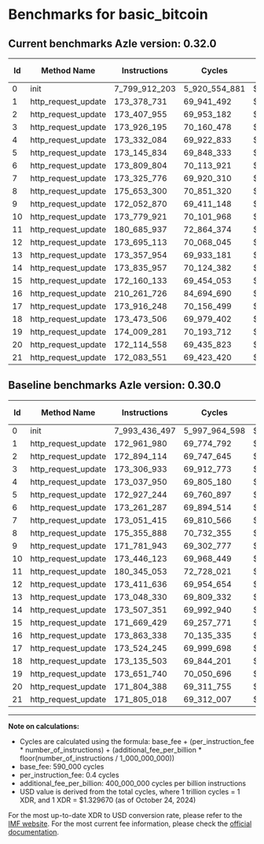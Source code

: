 # Benchmarks for basic_bitcoin

## Current benchmarks Azle version: 0.32.0

| Id  | Method Name         | Instructions  | Cycles        | USD           | USD/Million Calls | Change                                  |
| --- | ------------------- | ------------- | ------------- | ------------- | ----------------- | --------------------------------------- |
| 0   | init                | 7_799_912_203 | 5_920_554_881 | $0.0078723842 | $7_872.38         | <font color="green">-193_524_294</font> |
| 1   | http_request_update | 173_378_731   | 69_941_492    | $0.0000929991 | $92.99            | <font color="red">+416_751</font>       |
| 2   | http_request_update | 173_407_955   | 69_953_182    | $0.0000930146 | $93.01            | <font color="red">+513_841</font>       |
| 3   | http_request_update | 173_926_195   | 70_160_478    | $0.0000932903 | $93.29            | <font color="red">+619_262</font>       |
| 4   | http_request_update | 173_332_084   | 69_922_833    | $0.0000929743 | $92.97            | <font color="red">+294_134</font>       |
| 5   | http_request_update | 173_145_834   | 69_848_333    | $0.0000928752 | $92.87            | <font color="red">+218_590</font>       |
| 6   | http_request_update | 173_809_804   | 70_113_921    | $0.0000932284 | $93.22            | <font color="red">+548_517</font>       |
| 7   | http_request_update | 173_325_776   | 69_920_310    | $0.0000929709 | $92.97            | <font color="red">+274_361</font>       |
| 8   | http_request_update | 175_653_300   | 70_851_320    | $0.0000942089 | $94.20            | <font color="red">+297_412</font>       |
| 9   | http_request_update | 172_052_870   | 69_411_148    | $0.0000922939 | $92.29            | <font color="red">+270_927</font>       |
| 10  | http_request_update | 173_779_921   | 70_101_968    | $0.0000932125 | $93.21            | <font color="red">+333_798</font>       |
| 11  | http_request_update | 180_685_937   | 72_864_374    | $0.0000968856 | $96.88            | <font color="red">+340_884</font>       |
| 12  | http_request_update | 173_695_113   | 70_068_045    | $0.0000931674 | $93.16            | <font color="red">+283_477</font>       |
| 13  | http_request_update | 173_357_954   | 69_933_181    | $0.0000929881 | $92.98            | <font color="red">+309_624</font>       |
| 14  | http_request_update | 173_835_957   | 70_124_382    | $0.0000932423 | $93.24            | <font color="red">+328_606</font>       |
| 15  | http_request_update | 172_160_133   | 69_454_053    | $0.0000923510 | $92.35            | <font color="red">+490_704</font>       |
| 16  | http_request_update | 210_261_726   | 84_694_690    | $0.0001126160 | $112.61           | <font color="red">+36_398_388</font>    |
| 17  | http_request_update | 173_916_248   | 70_156_499    | $0.0000932850 | $93.28            | <font color="red">+392_003</font>       |
| 18  | http_request_update | 173_473_506   | 69_979_402    | $0.0000930495 | $93.04            | <font color="red">+338_003</font>       |
| 19  | http_request_update | 174_009_281   | 70_193_712    | $0.0000933345 | $93.33            | <font color="red">+357_541</font>       |
| 20  | http_request_update | 172_114_558   | 69_435_823    | $0.0000923267 | $92.32            | <font color="red">+310_170</font>       |
| 21  | http_request_update | 172_083_551   | 69_423_420    | $0.0000923102 | $92.31            | <font color="red">+278_533</font>       |

## Baseline benchmarks Azle version: 0.30.0

| Id  | Method Name         | Instructions  | Cycles        | USD           | USD/Million Calls |
| --- | ------------------- | ------------- | ------------- | ------------- | ----------------- |
| 0   | init                | 7_993_436_497 | 5_997_964_598 | $0.0079753136 | $7_975.31         |
| 1   | http_request_update | 172_961_980   | 69_774_792    | $0.0000927774 | $92.77            |
| 2   | http_request_update | 172_894_114   | 69_747_645    | $0.0000927414 | $92.74            |
| 3   | http_request_update | 173_306_933   | 69_912_773    | $0.0000929609 | $92.96            |
| 4   | http_request_update | 173_037_950   | 69_805_180    | $0.0000928179 | $92.81            |
| 5   | http_request_update | 172_927_244   | 69_760_897    | $0.0000927590 | $92.75            |
| 6   | http_request_update | 173_261_287   | 69_894_514    | $0.0000929366 | $92.93            |
| 7   | http_request_update | 173_051_415   | 69_810_566    | $0.0000928250 | $92.82            |
| 8   | http_request_update | 175_355_888   | 70_732_355    | $0.0000940507 | $94.05            |
| 9   | http_request_update | 171_781_943   | 69_302_777    | $0.0000921498 | $92.14            |
| 10  | http_request_update | 173_446_123   | 69_968_449    | $0.0000930349 | $93.03            |
| 11  | http_request_update | 180_345_053   | 72_728_021    | $0.0000967043 | $96.70            |
| 12  | http_request_update | 173_411_636   | 69_954_654    | $0.0000930166 | $93.01            |
| 13  | http_request_update | 173_048_330   | 69_809_332    | $0.0000928234 | $92.82            |
| 14  | http_request_update | 173_507_351   | 69_992_940    | $0.0000930675 | $93.06            |
| 15  | http_request_update | 171_669_429   | 69_257_771    | $0.0000920900 | $92.08            |
| 16  | http_request_update | 173_863_338   | 70_135_335    | $0.0000932569 | $93.25            |
| 17  | http_request_update | 173_524_245   | 69_999_698    | $0.0000930765 | $93.07            |
| 18  | http_request_update | 173_135_503   | 69_844_201    | $0.0000928697 | $92.86            |
| 19  | http_request_update | 173_651_740   | 70_050_696    | $0.0000931443 | $93.14            |
| 20  | http_request_update | 171_804_388   | 69_311_755    | $0.0000921618 | $92.16            |
| 21  | http_request_update | 171_805_018   | 69_312_007    | $0.0000921621 | $92.16            |

---

**Note on calculations:**

- Cycles are calculated using the formula: base_fee + (per_instruction_fee \* number_of_instructions) + (additional_fee_per_billion \* floor(number_of_instructions / 1_000_000_000))
- base_fee: 590_000 cycles
- per_instruction_fee: 0.4 cycles
- additional_fee_per_billion: 400_000_000 cycles per billion instructions
- USD value is derived from the total cycles, where 1 trillion cycles = 1 XDR, and 1 XDR = $1.329670 (as of October 24, 2024)

For the most up-to-date XDR to USD conversion rate, please refer to the [IMF website](https://www.imf.org/external/np/fin/data/rms_sdrv.aspx).
For the most current fee information, please check the [official documentation](https://internetcomputer.org/docs/current/developer-docs/gas-cost#execution).
